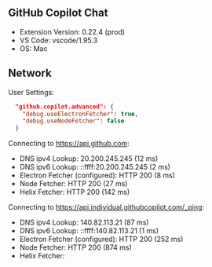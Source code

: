 ## GitHub Copilot Chat

- Extension Version: 0.22.4 (prod)
- VS Code: vscode/1.95.3
- OS: Mac

## Network

User Settings:
```json
  "github.copilot.advanced": {
    "debug.useElectronFetcher": true,
    "debug.useNodeFetcher": false
  }
```

Connecting to https://api.github.com:
- DNS ipv4 Lookup: 20.200.245.245 (12 ms)
- DNS ipv6 Lookup: ::ffff:20.200.245.245 (2 ms)
- Electron Fetcher (configured): HTTP 200 (8 ms)
- Node Fetcher: HTTP 200 (27 ms)
- Helix Fetcher: HTTP 200 (142 ms)

Connecting to https://api.individual.githubcopilot.com/_ping:
- DNS ipv4 Lookup: 140.82.113.21 (87 ms)
- DNS ipv6 Lookup: ::ffff:140.82.113.21 (1 ms)
- Electron Fetcher (configured): HTTP 200 (252 ms)
- Node Fetcher: HTTP 200 (874 ms)
- Helix Fetcher: 